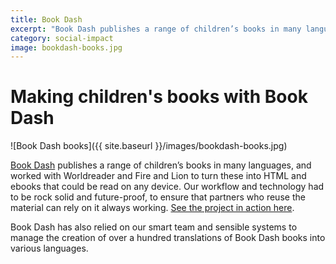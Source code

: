 ```yaml
---
title: Book Dash
excerpt: "Book Dash publishes a range of children’s books in many languages, and worked with Worldreader and Fire and Lion to turn these into HTML and ebooks that could be read on any device."
category: social-impact
image: bookdash-books.jpg
---
```


# Making children's books with Book Dash

![Book Dash books]({{ site.baseurl }}/images/bookdash-books.jpg)

[Book Dash](http://bookdash.org) publishes a range of children’s books in many languages, and worked with Worldreader and Fire and Lion to turn these into HTML and ebooks that could be read on any device. Our workflow and technology had to be rock solid and future-proof, to ensure that partners who reuse the material can rely on it always working. [See the project in action here](http://bookdash.github.io/bookdash-books/).

Book Dash has also relied on our smart team and sensible systems to manage the creation of over a hundred translations of Book Dash books into various languages.
